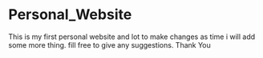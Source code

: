 # Personal_Website
This is my first personal website and lot to make changes as time i will add some more thing.
fill free to give any suggestions.
Thank You
